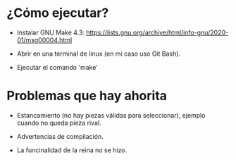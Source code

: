 # ¿Cómo ejecutar?

- Instalar GNU Make 4.3: https://lists.gnu.org/archive/html/info-gnu/2020-01/msg00004.html

- Abrir en una terminal de linux (en mi caso uso Git Bash).

- Ejecutar el comando 'make'

# Problemas que hay ahorita

- Estancamiento (no hay piezas válidas para seleccionar), ejemplo cuando no queda pieza rival.

- Advertencias de compilación.

- La funcinalidad de la reina no se hizo.
